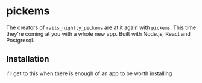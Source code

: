 # pickems
The creators of `rails_nightly_pickems` are at it again with `pickems`.  This time they're coming at you with a whole new app. Built with Node.js, React and Postgresql.

## Installation

I'll get to this when there is enough of an app to be worth installing
